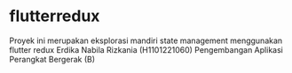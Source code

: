 # flutterredux

Proyek ini merupakan eksplorasi mandiri state management menggunakan flutter redux
Erdika Nabila Rizkania (H1101221060) 
Pengembangan Aplikasi Perangkat Bergerak (B)
